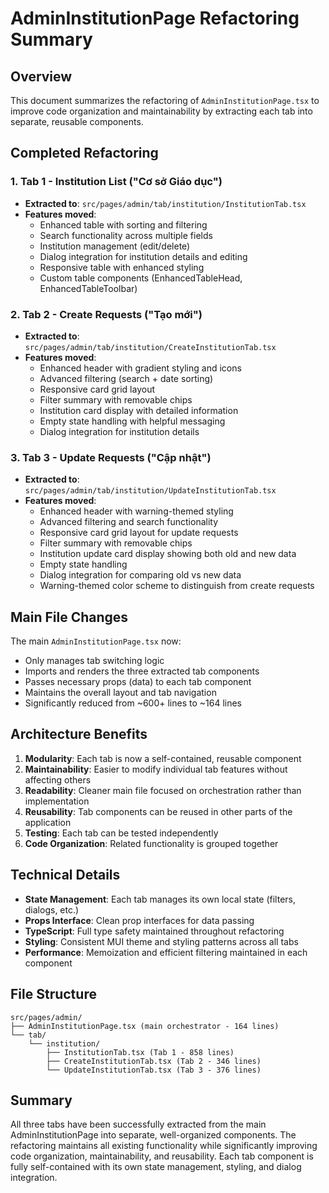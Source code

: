 # AdminInstitutionPage Refactoring Summary

## Overview
This document summarizes the refactoring of `AdminInstitutionPage.tsx` to improve code organization and maintainability by extracting each tab into separate, reusable components.

## Completed Refactoring

### 1. Tab 1 - Institution List ("Cơ sở Giáo dục")
- **Extracted to**: `src/pages/admin/tab/institution/InstitutionTab.tsx`
- **Features moved**:
  - Enhanced table with sorting and filtering
  - Search functionality across multiple fields
  - Institution management (edit/delete)
  - Dialog integration for institution details and editing
  - Responsive table with enhanced styling
  - Custom table components (EnhancedTableHead, EnhancedTableToolbar)

### 2. Tab 2 - Create Requests ("Tạo mới")  
- **Extracted to**: `src/pages/admin/tab/institution/CreateInstitutionTab.tsx`
- **Features moved**:
  - Enhanced header with gradient styling and icons
  - Advanced filtering (search + date sorting)
  - Responsive card grid layout
  - Filter summary with removable chips
  - Institution card display with detailed information
  - Empty state handling with helpful messaging
  - Dialog integration for institution details

### 3. Tab 3 - Update Requests ("Cập nhật")
- **Extracted to**: `src/pages/admin/tab/institution/UpdateInstitutionTab.tsx`
- **Features moved**:
  - Enhanced header with warning-themed styling
  - Advanced filtering and search functionality
  - Responsive card grid layout for update requests
  - Filter summary with removable chips
  - Institution update card display showing both old and new data
  - Empty state handling
  - Dialog integration for comparing old vs new data
  - Warning-themed color scheme to distinguish from create requests

## Main File Changes
The main `AdminInstitutionPage.tsx` now:
- Only manages tab switching logic
- Imports and renders the three extracted tab components
- Passes necessary props (data) to each tab component
- Maintains the overall layout and tab navigation
- Significantly reduced from ~600+ lines to ~164 lines

## Architecture Benefits
1. **Modularity**: Each tab is now a self-contained, reusable component
2. **Maintainability**: Easier to modify individual tab features without affecting others
3. **Readability**: Cleaner main file focused on orchestration rather than implementation
4. **Reusability**: Tab components can be reused in other parts of the application
5. **Testing**: Each tab can be tested independently
6. **Code Organization**: Related functionality is grouped together

## Technical Details
- **State Management**: Each tab manages its own local state (filters, dialogs, etc.)
- **Props Interface**: Clean prop interfaces for data passing
- **TypeScript**: Full type safety maintained throughout refactoring
- **Styling**: Consistent MUI theme and styling patterns across all tabs
- **Performance**: Memoization and efficient filtering maintained in each component

## File Structure
```
src/pages/admin/
├── AdminInstitutionPage.tsx (main orchestrator - 164 lines)
└── tab/
    └── institution/
        ├── InstitutionTab.tsx (Tab 1 - 858 lines)
        ├── CreateInstitutionTab.tsx (Tab 2 - 346 lines)
        └── UpdateInstitutionTab.tsx (Tab 3 - 376 lines)
```

## Summary
All three tabs have been successfully extracted from the main AdminInstitutionPage into separate, well-organized components. The refactoring maintains all existing functionality while significantly improving code organization, maintainability, and reusability. Each tab component is fully self-contained with its own state management, styling, and dialog integration.
